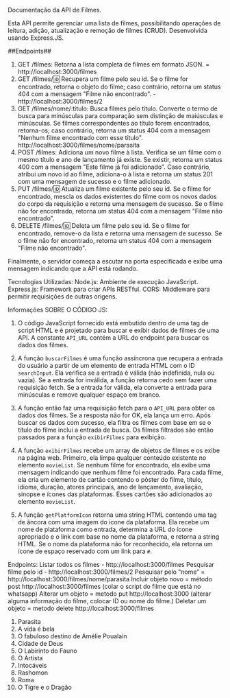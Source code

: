 Documentação da API de Filmes.

Esta API permite gerenciar uma lista de filmes, possibilitando operações de leitura, adição, atualização e remoção de filmes (CRUD). Desenvolvida usando Express.JS.

##Endpoints##

1. GET /filmes: Retorna a lista completa de filmes em formato JSON. = http://localhost:3000/filmes
2. GET /filmes/:id: Recupera um filme pelo seu id. Se o filme for encontrado, retorna o objeto do filme; caso contrário, retorna um status 404 com a mensagem "Filme não encontrado". - http://localhost:3000/filmes/2
3. GET /filmes/nome/:titulo: Busca filmes pelo título. Converte o termo de busca para minúsculas para comparação sem distinção de maiúsculas e minúsculas. Se filmes correspondentes ao título forem encontrados, retorna-os; caso contrário, retorna um status 404 com a mensagem "Nenhum filme encontrado com esse título". http://localhost:3000/filmes/nome/parasita
4. POST /filmes: Adiciona um novo filme à lista. Verifica se um filme com o mesmo título e ano de lançamento já existe. Se existir, retorna um status 400 com a mensagem "Este filme já foi adicionado". Caso contrário, atribui um novo id ao filme, adiciona-o à lista e retorna um status 201 com uma mensagem de sucesso e o filme adicionado.
5. PUT /filmes/:id: Atualiza um filme existente pelo seu id. Se o filme for encontrado, mescla os dados existentes do filme com os novos dados do corpo da requisição e retorna uma mensagem de sucesso. Se o filme não for encontrado, retorna um status 404 com a mensagem "Filme não encontrado".
6. DELETE /filmes/:id: Deleta um filme pelo seu id. Se o filme for encontrado, remove-o da lista e retorna uma mensagem de sucesso. Se o filme não for encontrado, retorna um status 404 com a mensagem "Filme não encontrado".

Finalmente, o servidor começa a escutar na porta especificada e exibe uma mensagem indicando que a API está rodando.

Tecnologias Utilizadas:
Node.js: Ambiente de execução JavaScript.
Express.js: Framework para criar APIs RESTful.
CORS: Middleware para permitir requisições de outras origens.

Informações SOBRE O CÓDIGO JS:

1. O código JavaScript fornecido está embutido dentro de uma tag de script HTML e é projetado para buscar e exibir dados de filmes de uma API. A constante `API_URL` contém a URL do endpoint para buscar os dados dos filmes.

2. A função `buscarFilmes` é uma função assíncrona que recupera a entrada do usuário a partir de um elemento de entrada HTML com o ID `searchInput`. Ela verifica se a entrada é válida (não indefinida, nula ou vazia). Se a entrada for inválida, a função retorna cedo sem fazer uma requisição fetch. Se a entrada for válida, ela converte a entrada para minúsculas e remove qualquer espaço em branco.

3. A função então faz uma requisição fetch para o `API_URL` para obter os dados dos filmes. Se a resposta não for OK, ela lança um erro. Após buscar os dados com sucesso, ela filtra os filmes com base em se o título do filme inclui a entrada de busca. Os filmes filtrados são então passados para a função `exibirFilmes` para exibição.

4. A função `exibirFilmes` recebe um array de objetos de filmes e os exibe na página web. Primeiro, ela limpa qualquer conteúdo existente no elemento `movieList`. Se nenhum filme for encontrado, ela exibe uma mensagem indicando que nenhum filme foi encontrado. Para cada filme, ela cria um elemento de cartão contendo o pôster do filme, título, idioma, duração, atores principais, ano de lançamento, avaliação, sinopse e ícones das plataformas. Esses cartões são adicionados ao elemento `movieList`.

5. A função `getPlatformIcon` retorna uma string HTML contendo uma tag de âncora com uma imagem do ícone da plataforma. Ela recebe um nome de plataforma como entrada, determina a URL do ícone apropriado e o link com base no nome da plataforma, e retorna a string HTML. Se o nome da plataforma não for reconhecido, ela retorna um ícone de espaço reservado com um link para `#`.

Endpoints:
Listar todos os filmes - http://localhost:3000/filmes
Pesquisar filme pelo id - http://localhost:3000/filmes/2
Pesquisar pelo “nome” = http://localhost:3000/filmes/nome/parasita
Incluir objeto novo = método post http://localhost:3000/filmes (colar o script do filme que está no whatsapp)
Alterar um objeto = metodo put http://localhost:3000 (alterar alguma informação do filme, colocar ID ou nome do filme.)
Deletar um objeto = metodo delete http://localhost:3000/filmes

1. Parasita
2. A vida é bela
3. O fabuloso destino de Amélie Poualain
4. Cidade de Deus
5. O Labirinto do Fauno
6. O Artista
7. Intocáveis
8. Rashomon
9. Roma
10. O Tigre e o Dragão
